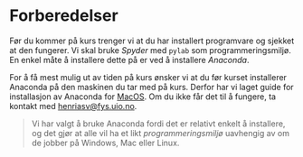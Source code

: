 # Forberedelser

Før du kommer på kurs trenger vi at du har installert programvare og sjekket at den fungerer. Vi skal bruke *Spyder* med `pylab` som programmeringsmiljø. En enkel måte å installere dette på er ved å installere *Anaconda*. 

For å få mest mulig ut av tiden på kurs ønsker vi at du før kurset installerer Anaconda på den maskinen du tar med på kurs. Derfor har vi laget guide for installasjon av Anaconda for [MacOS](./mac/anaconda_mac). Om du ikke får det til å fungere, ta kontakt med [henriasv@fys.uio.no](mailto:henriasv@fys.uio.no).

> Vi har valgt å bruke Anaconda fordi det er relativt enkelt å installere, og det gjør at alle vil ha et likt *programmeringsmiljø* uavhengig av om de jobber på Windows, Mac eller Linux. 

